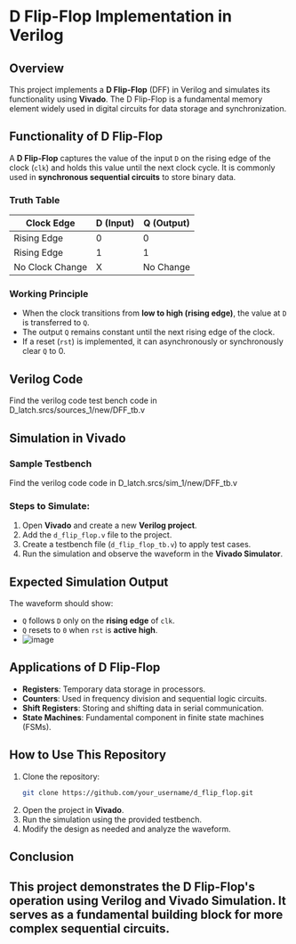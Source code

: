 # D Flip-Flop Implementation in Verilog  

## Overview

This project implements a **D Flip-Flop** (DFF) in Verilog and simulates its functionality using **Vivado**. The D Flip-Flop is a fundamental memory element widely used in digital circuits for data storage and synchronization.

## Functionality of D Flip-Flop

A **D Flip-Flop** captures the value of the input `D` on the rising edge of the clock (`clk`) and holds this value until the next clock cycle. It is commonly used in **synchronous sequential circuits** to store binary data.

### Truth Table

| Clock Edge      | D (Input) | Q (Output) |
| --------------- | --------- | ---------- |
| Rising Edge     | 0         | 0          |
| Rising Edge     | 1         | 1          |
| No Clock Change | X         | No Change  |

### Working Principle

- When the clock transitions from **low to high (rising edge)**, the value at `D` is transferred to `Q`.
- The output `Q` remains constant until the next rising edge of the clock.
- If a reset (`rst`) is implemented, it can asynchronously or synchronously clear `Q` to 0.

## Verilog Code
Find the verilog code test bench code in D_latch.srcs/sources_1/new/DFF_tb.v

## Simulation in Vivado
### Sample Testbench
Find the verilog code code in D_latch.srcs/sim_1/new/DFF_tb.v

### Steps to Simulate:

1. Open **Vivado** and create a new **Verilog project**.
2. Add the `d_flip_flop.v` file to the project.
3. Create a testbench file (`d_flip_flop_tb.v`) to apply test cases.
4. Run the simulation and observe the waveform in the **Vivado Simulator**.

## Expected Simulation Output

The waveform should show:

- `Q` follows `D` only on the **rising edge** of `clk`.
- `Q` resets to `0` when `rst` is **active high**.
- ![image](https://github.com/user-attachments/assets/6230a10b-9a23-40d1-a04a-789dcbf3b6e3)

## Applications of D Flip-Flop

- **Registers**: Temporary data storage in processors.
- **Counters**: Used in frequency division and sequential logic circuits.
- **Shift Registers**: Storing and shifting data in serial communication.
- **State Machines**: Fundamental component in finite state machines (FSMs).

## How to Use This Repository

1. Clone the repository:
   ```sh
   git clone https://github.com/your_username/d_flip_flop.git
   ```
2. Open the project in **Vivado**.
3. Run the simulation using the provided testbench.
4. Modify the design as needed and analyze the waveform.

## Conclusion

This project demonstrates the **D Flip-Flop's** operation using **Verilog and Vivado Simulation**. It serves as a fundamental building block for more complex sequential circuits.
---




